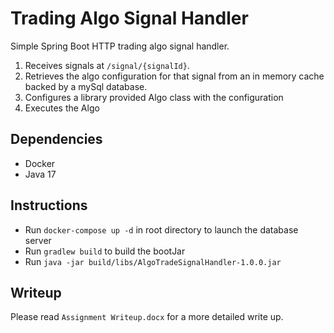 # Trading Algo Signal Handler
Simple Spring Boot HTTP trading algo signal handler. 

1. Receives signals at ``/signal/{signalId}``. 
2. Retrieves the algo configuration for that signal from an in memory cache backed by a mySql database.
3. Configures a library provided Algo class with the configuration
4. Executes the Algo


## Dependencies
* Docker
* Java 17

## Instructions
* Run ``docker-compose up -d`` in root directory to launch the database server
* Run ``gradlew build`` to build the bootJar
* Run ``java -jar build/libs/AlgoTradeSignalHandler-1.0.0.jar``

## Writeup
Please read ``Assignment Writeup.docx`` for a more detailed write up.